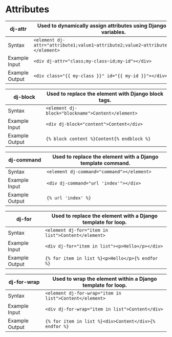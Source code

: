 # Attributes

| dj-attr        | Used to dynamically assign attributes using Django template variables.                |
|----------------|---------------------------------------------------------------------------------------|
| Syntax         | `<element dj-attr="attribute1;value1~attribute2;value2~attribute3;value3"></element>` |
| Example Input  | `<div dj-attr="class;my-class~id;my-id"></div>`                                       |
| Example Output | `<div class="{{ my-class }}" id="{{ my-id }}"></div>`                                 |

| dj-block       | Used to replace the element with Django block tags. |
|----------------|-----------------------------------------------------|
| Syntax         | `<element dj-block="blockname">Content</element>`   |
| Example Input  | `<div dj-block="content">Content</div>`             |
| Example Output | `{% block content %}Content{% endblock %}`          |

| dj-command     | Used to replace the element with a Django template command. |
|----------------|-------------------------------------------------------------|
| Syntax         | `<element dj-command="command"></element>`                  |
| Example Input  | `<div dj-command="url 'index'"></div>`                      |
| Example Output | `{% url 'index' %}`                                         |

| dj-for         | Used to replace the element with a Django template for loop. |
|----------------|--------------------------------------------------------------|
| Syntax         | `<element dj-for="item in list">Content</element>`           |
| Example Input  | `<div dj-for="item in list"><p>Hello</p></div>`              |
| Example Output | `{% for item in list %}<p>Hello</p>{% endfor %}`             |

| dj-for-wrap    | Used to wrap the element within a Django template for loop. |
|----------------|-------------------------------------------------------------|
| Syntax         | `<element dj-for-wrap="item in list">Content</element>`     |
| Example Input  | `<div dj-for-wrap="item in list">Content</div>`             |
| Example Output | `{% for item in list %}<div>Content</div>{% endfor %}`      |